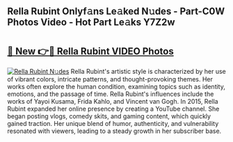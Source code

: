 ## Rella Rubint Onlyf𝚊ns Le𝚊ked N𝚞des - Part-C0W Photos Video - Hot Part Le𝚊ks Y7Z2w

# <h2><a href="http://ac22195.deff.icu/?id=Rella+Rubint">🔗 New 👉🔴 Rella Rubint VIDEO Photos</a></h2>

[![Rella Rubint N𝚞des](https://i.imgur.com/rIISA9y.gif)](http://ac22195.deff.icu/?id=Rella+Rubint)
Rella Rubint's artistic style is characterized by her use of vibrant colors, intricate patterns, and thought-provoking themes. Her works often explore the human condition, examining topics such as identity, emotions, and the passage of time. Rella Rubint's influences include the works of Yayoi Kusama, Frida Kahlo, and Vincent van Gogh. In 2015, Rella Rubint expanded her online presence by creating a YouTube channel. She began posting vlogs, comedy skits, and gaming content, which quickly gained traction. Her unique blend of humor, authenticity, and vulnerability resonated with viewers, leading to a steady growth in her subscriber base.
